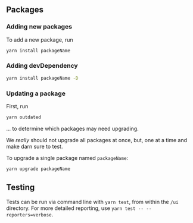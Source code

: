 ## Packages

### Adding new packages
To add a new package, run

```sh
yarn install packageName
```

### Adding devDependency

```sh
yarn install packageName -D
```

### Updating a package
First, run

```sh
yarn outdated
```

... to determine which packages may need upgrading.

We _really_ should not upgrade all packages at once, but, one at a time and make darn sure
to test.

To upgrade a single package named `packageName`:

```sh
yarn upgrade packageName
```

## Testing
Tests can be run via command line with `yarn test`, from within the `/ui` directory. For more detailed reporting, use `yarn test -- --reporters=verbose`.
